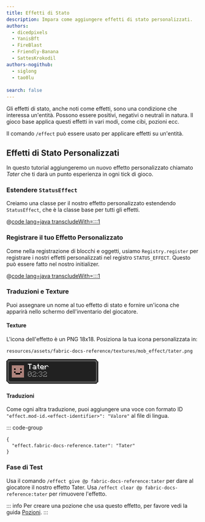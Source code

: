```yaml
---
title: Effetti di Stato
description: Impara come aggiungere effetti di stato personalizzati.
authors:
  - dicedpixels
  - YanisBft
  - FireBlast
  - Friendly-Banana
  - SattesKrokodil
authors-nogithub:
  - siglong
  - tao0lu

search: false
---
```


Gli effetti di stato, anche noti come effetti, sono una condizione che interessa un'entità. Possono essere positivi, negativi o neutrali in natura. Il gioco base applica questi effetti in vari modi, come cibi, pozioni ecc.

Il comando `/effect` può essere usato per applicare effetti su un'entità.

## Effetti di Stato Personalizzati

In questo tutorial aggiungeremo un nuovo effetto personalizzato chiamato _Tater_ che ti darà un punto esperienza in ogni tick di gioco.

### Estendere `StatusEffect`

Creiamo una classe per il nostro effetto personalizzato estendendo `StatusEffect`, che è la classe base per tutti gli effetti.

@[code lang=java transcludeWith=:::1](@/reference/latest/src/main/java/com/example/docs/effect/TaterEffect.java)

### Registrare il tuo Effetto Personalizzato

Come nella registrazione di blocchi e oggetti, usiamo `Registry.register` per registrare i nostri effetti personalizzati nel registro `STATUS_EFFECT`. Questo può essere fatto nel nostro initializer.

@[code lang=java transcludeWith=:::1](@/reference/latest/src/main/java/com/example/docs/effect/ExampleModEffects.java)

### Traduzioni e Texture

Puoi assegnare un nome al tuo effetto di stato e fornire un'icona che apparirà nello schermo dell'inventario del giocatore.

#### **Texture**

L'icona dell'effetto è un PNG 18x18. Posiziona la tua icona personalizzata in:

```:no-line-numbers
resources/assets/fabric-docs-reference/textures/mob_effect/tater.png
```

![Effetto nell'inventario del giocatore](/assets/develop/tater-effect.png)

#### **Traduzioni**

Come ogni altra traduzione, puoi aggiungere una voce con formato ID `"effect.mod-id.<effect-identifier>": "Valore"` al file di lingua.

::: code-group

```json[assets/fabric-docs-reference/lang/en_us.json]
{
  "effect.fabric-docs-reference.tater": "Tater"
}
```

### Fase di Test

Usa il comando `/effect give @p fabric-docs-reference:tater` per dare al giocatore il nostro effetto Tater.
Usa `/effect clear @p fabric-docs-reference:tater` per rimuovere l'effetto.

::: info
Per creare una pozione che usa questo effetto, per favore vedi la guida [Pozioni](../items/potions).
:::
